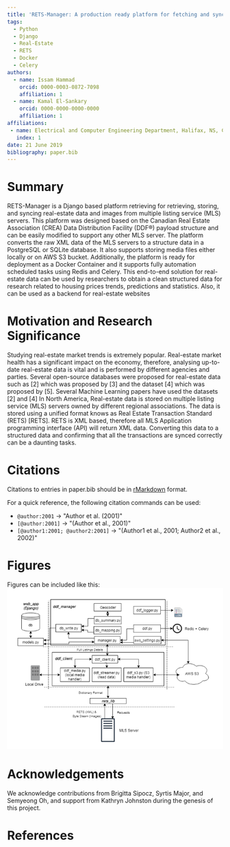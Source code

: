 ```yaml
---
title: 'RETS-Manager: A production ready platform for fetching and syncing real estate data and images'
tags:
  - Python
  - Django
  - Real-Estate
  - RETS
  - Docker
  - Celery
authors:
  - name: Issam Hammad
    orcid: 0000-0003-0872-7098
    affiliation: 1
  - name: Kamal El-Sankary
    orcid: 0000-0000-0000-0000
    affiliation: 1
affiliations:
 - name: Electrical and Computer Engineering Department, Halifax, NS, Canada.
   index: 1
date: 21 June 2019
bibliography: paper.bib
---
```


# Summary

RETS-Manager is a Django based platform retrieving for retrieving, storing, and syncing real-estate data and images from multiple listing service (MLS) servers. This platform was designed based on the Canadian Real Estate Association (CREA) Data Distribution Facility (DDF®) payload structure and can be easily modified to support any other MLS server. The platform converts the raw XML data of the MLS servers to a structure data in a PostgreSQL or SQLite database. It also supports storing media files either locally or on AWS S3 bucket. Additionally, the platform is ready for deployment as a Docker Container and it supports fully automation scheduled tasks using Redis and Celery.    This end-to-end solution for real-estate data can be used by researchers to obtain a clean structured data for research related to housing prices trends, predictions and statistics. Also, it can be used as a backend for real-estate websites

# Motivation and Research Significance

Studying real-estate market trends is extremely popular. Real-estate market health has a significant impact on the economy, therefore, analysing up-to-date real-estate data is vital and is performed by different agencies and parties. Several open-source databases were proposed for real-estate data such as [2] which was proposed by [3] and the dataset [4] which was proposed by [5]. Several Machine Learning papers have used the datasets [2] and [4] In North America, Real-estate data is stored on multiple listing service (MLS) servers owned by different regional associations. The data is stored using a unified format knows as Real Estate Transaction Standard (RETS) [RETS]. RETS is XML based, therefore all MLS Application programming interface (API) will return XML data. Converting this data to a structured data and confirming that all the transactions are synced correctly can be a daunting tasks. 


# Citations

Citations to entries in paper.bib should be in
[rMarkdown](http://rmarkdown.rstudio.com/authoring_bibliographies_and_citations.html)
format.

For a quick reference, the following citation commands can be used:
- `@author:2001`  ->  "Author et al. (2001)"
- `[@author:2001]` -> "(Author et al., 2001)"
- `[@author1:2001; @author2:2001]` -> "(Author1 et al., 2001; Author2 et al., 2002)"

# Figures

Figures can be included like this: ![Example figure.](figure.png)

# Acknowledgements

We acknowledge contributions from Brigitta Sipocz, Syrtis Major, and Semyeong
Oh, and support from Kathryn Johnston during the genesis of this project.

# References
